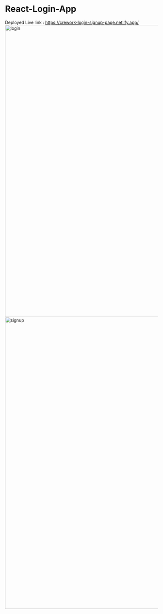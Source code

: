 # React-Login-App
 Deployed Live link : https://crework-login-signup-page.netlify.app/
 <img width="960" alt="login" src="https://user-images.githubusercontent.com/96439384/193453703-1ce34224-22ec-4e88-b0fe-d1901977ed37.png">
<img width="960" alt="signup" src="https://user-images.githubusercontent.com/96439384/193453706-3a22c8cc-12db-4644-822a-93fdb6dadafa.png">
